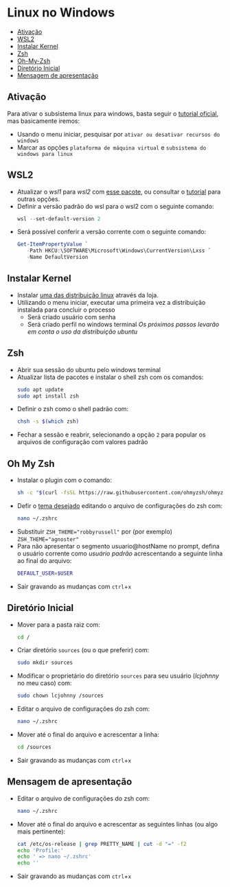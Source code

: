 # Linux no Windows

- [Ativação](#ativação)
- [WSL2](#wsl2)
- [Instalar Kernel](#instalar-kernel)
- [Zsh](#zsh)
- [Oh-My-Zsh](#oh-my-zsh)
- [Diretório Inicial](#diretório-inicial)
- [Mensagem de apresentação](#mensagem-de-apresentação)

## Ativação
Para ativar o subsistema linux para windows, basta seguir o [tutorial oficial](https://docs.microsoft.com/pt-br/windows/wsl/install-win10), mas basicamente iremos:
- Usando o menu iniciar, pesquisar por `ativar ou desativar recursos do windows`
- Marcar as opções `plataforma de máquina virtual` e `subsistema do windows para linux`

## WSL2
- Atualizar o _wsl1_ para _wsl2_ com [esse pacote](https://wslstorestorage.blob.core.windows.net/wslblob/wsl_update_x64.msi), ou consultar o [tutorial](https://docs.microsoft.com/pt-br/windows/wsl/install-win10#step-4---download-the-linux-kernel-update-package) para outras opções.
- Definir a versão padrão do wsl para o wsl2 com o seguinte comando: 
  ```ps1
  wsl --set-default-version 2
  ```
- Será possível conferir a versão corrente com o seguinte comando:
  ```ps1
  Get-ItemPropertyValue `
     -Path HKCU:\SOFTWARE\Microsoft\Windows\CurrentVersion\Lxss `
     -Name DefaultVersion
  ``` 

## Instalar Kernel
- Instalar [uma das distribuição linux](https://aka.ms/wslstore) através da loja. 
- Utilizando o menu iniciar, executar uma primeira vez a distribuição instalada para concluir o processo
  - Será criado usuário com senha
  - Será criado perfil no windows terminal
_Os próximos passos levarão em conta o uso da distribuição ubuntu_

## Zsh
- Abrir sua sessão do ubuntu pelo windows terminal
- Atualizar lista de pacotes e instalar o shell zsh com os comandos:
  ```bash
  sudo apt update
  sudo apt install zsh
  ```
- Definir o zsh como o shell padrão com:
  ```bash
  chsh -s $(which zsh)
  ```  
- Fechar a sessão e reabrir, selecionando a opção `2` para popular os arquivos de configuração com valores padrão

## Oh My Zsh
- Instalar o plugin com o comando:
  ```bash
  sh -c "$(curl -fsSL https://raw.githubusercontent.com/ohmyzsh/ohmyzsh/master/tools/install.sh)"
  ```
- Defir o [tema desejado](https://github.com/ohmyzsh/ohmyzsh/wiki/Themes) editando o arquivo de configurações do zsh com:
  ```bash
  nano ~/.zshrc
  ```  
- Substituir `ZSH_THEME="robbyrussell"` por (por exemplo) `ZSH_THEME="agnoster"`
- Para não apresentar o segmento usuario@hostName no prompt, defina o usuário corrente como _usuário padrão_ acrescentando a seguinte linha ao final do arquivo:
  ```bash
  DEFAULT_USER=$USER
  ```
- Sair gravando as mudanças com `ctrl`+`x`

## Diretório Inicial
- Mover para a pasta raiz com:
  ```bash
  cd /
  ```
- Criar diretório `sources` (ou o que preferir) com:
  ```bash
  sudo mkdir sources
  ```  
- Modificar o proprietário do diretório `sources` para seu usuário (_lcjohnny_ no meu caso) com:
  ```bash
  sudo chown lcjohnny /sources
  ```  
- Editar o arquivo de configurações do zsh com:
  ```bash
  nano ~/.zshrc
  ```  
- Mover até o final do arquivo e acrescentar a linha:  
  ```bash
  cd /sources
  ```  
- Sair gravando as mudanças com `ctrl`+`x`

## Mensagem de apresentação
- Editar o arquivo de configurações do zsh com:
  ```bash
  nano ~/.zshrc
  ```  
- Mover até o final do arquivo e acrescentar as seguintes linhas (ou algo mais pertinente):  
  ```bash
  cat /etc/os-release | grep PRETTY_NAME | cut -d "=" -f2
  echo 'Profile:'
  echo ' => nano ~/.zshrc'
  echo ''
  ```  
- Sair gravando as mudanças com `ctrl`+`x`
